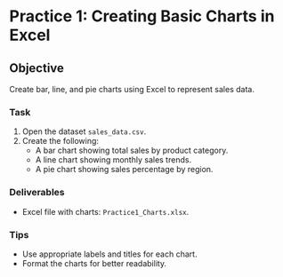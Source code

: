 # Practice 1: Creating Basic Charts in Excel

## Objective
Create bar, line, and pie charts using Excel to represent sales data.

### Task
1. Open the dataset `sales_data.csv`.
2. Create the following:
   - A bar chart showing total sales by product category.
   - A line chart showing monthly sales trends.
   - A pie chart showing sales percentage by region.

### Deliverables
- Excel file with charts: `Practice1_Charts.xlsx`.

### Tips
- Use appropriate labels and titles for each chart.
- Format the charts for better readability.
